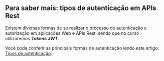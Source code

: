 ## Para saber mais: tipos de autenticação em APIs Rest

Existem diversas formas de se realizar o processo de autenticação e autorização em aplicações Web e APIs Rest, sendo que no curso utilizaremos **_Tokens JWT_**.

Você pode conferir as principais formas de autenticação lendo este artigo: [Tipos de autenticação](https://www.alura.com.br/artigos/tipos-de-autenticacao).